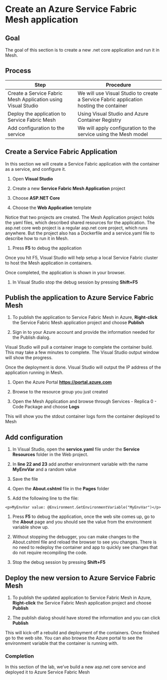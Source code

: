# Create an Azure Service Fabric Mesh application

## Goal

The goal of this section is to create a new .net core application and run it in Mesh.

## Process

| **Step**                                         | **Procedure**                                                                                                                                |
| ------------------------------------------------ | -------------------------------------------------------------------------------------------------------------------------------------------- |
| Create a Service Fabric Mesh Application using Visual Studio       | We will use Visual Studio to create a Service Fabric application hosting the container |
| Deploy the application to Service Fabric Mesh | Using Visual Studio and Azure Container Registry |
| Add configuration to the service              | We will apply configuration to the service using the Mesh model |

## Create a Service Fabric Application

In this section we will create a Service Fabric application with the
container as a service, and configure it.

1. Open **Visual Studio**

1. Create a new **Service Fabric Mesh Application** project

1. Choose **ASP.NET Core**

1. Choose the **Web Application** template

Notice that two projects are created. The Mesh Application project holds the yaml files, which described shared resources for the application. The asp.net core web project is a regular asp.net core project, which runs anywhere. But the project also has a Dockerfile and a service.yaml file to describe how to run it in Mesh.

1. Press **F5** to debug the application

Once you hit F5, Visual Studio will help setup a local Service Fabric cluster to host the Mesh application in containers.

Once completed, the application is shown in your browser.

1. In Visual Studio stop the debug session by pressing **Shift+F5**

## Publish the application to Azure Service Fabric Mesh

1. To publish the application to Service Fabric Mesh in Azure, **Right-click** the Service Fabric Mesh application project and choose **Publish**

1. Sign in to your Azure account and provide the information needed for the Publish dialog.

Visual Studio will pull a container image to complete the container build. This may take a few minutes to complete. The Visual Studio output window will show the progress.

Once the deployment is done. Visual Studio will output the IP address of the application running in Mesh.

1. Open the Azure Portal **https://portal.azure.com**

1. Browse to the resource group you just created

1. Open the Mesh Application and browse through Services - Replica 0 - Code Package and choose **Logs**

This will show you the stdout container logs form the container deployed to Mesh

## Add configuration

1. In Visual Studio, open the **service.yaml** file under the **Service Resources** folder in the Web project.

1. In **line 22 and 23** add another environment variable with the name **MyEnvVar** and a random value

1. Save the file

1. Open the **About.cshtml** file in the **Pages** folder

1. Add the following line to the file:

```cshtml
<p>MyEnvVar value: @Environment.GetEnvironmentVariable("MyEnvVar")</p>
```

1. Press **F5** to debug the application, once the web site comes up, go to the **About** page and you should see the value from the environment variable show up.

1. Without stopping the debugger, you can make changes to the About.cshtml file and reload the browser to see you changes. There is no need to redeploy the container and app to quickly see changes that do not require recompiling the code.

1. Stop the debug session by pressing **Shift+F5**

## Deploy the new version to Azure Service Fabric Mesh

1. To publish the updated application to Service Fabric Mesh in Azure, **Right-click** the Service Fabric Mesh application project and choose **Publish**

1. The publish dialog should have stored the information and you can click **Publish**

This will kick-off a rebuild and deployment of the containers. Once finished go to the web site. You can also browse the Azure portal to see the environment variable that the container is running with.

### Completion

In this section of the lab, we’ve build a new asp.net core service and deployed it to Azure Service Fabric Mesh